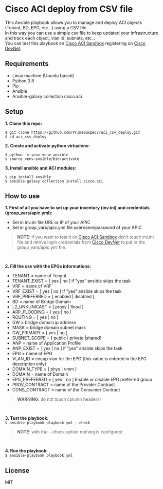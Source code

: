 
# Cisco ACI deploy from CSV file

This Ansible playbook allows you to manage and deploy ACI objects (Tenant, BD, EPG, etc...) using a CSV file.<br>
In this way you can use a simple csv file to keep updated your infrastructure and track each object, vlan id, subnets, etc...<br>
You can test this playbook on [Cisco ACI Sandbox](https://sandboxapicdc.cisco.com) registering on [Cisco DevNet](https://developer.cisco.com/).<br>


## Requirements
*  Linux machine (Ubuntu based)
*  Python 3.8
*  Pip
*  Ansible
*  Ansible-galaxy collection cisco.aci


## Setup
**1. Clone this repo:**
```
$ git clone https://github.com/Pr1meSuspec7/aci_csv_deploy.git
$ cd aci_csv_deploy
```

**2. Create and activate python virtualenv:**
```
$ python -m venv venv-ansible
$ source venv-ansible/bin/activate
```

**3. Install ansible and ACI modules:**
```
$ pip install ansible
$ ansible-galaxy collection install cisco.aci
```

## How to use

**1. First of all you have to set up your inventory (inv.ini) and credentials (group_vars/apic.yml):**<br>
- Set in inv.ini file URL or IP of your APIC
- Set in group_vars/apic.yml file username/password of your APIC
> **NOTE**: if you want to test it on [Cisco ACI Sandbox](https://sandboxapicdc.cisco.com) don't touch inv.ini file and retrive login credentials from [Cisco DevNet](https://developer.cisco.com/) to put in the group_vars/apic.yml file.

<br>

**2. Fill the csv with the EPGs informations:**<br>
- TENANT = name of Tenant
- TENANT_EXIST = [ yes | no ] if "yes" ansible skips the task
- VRF = name of VRF
- VRF_EXIST =  [ yes | no ] if "yes" ansible skips the task
- VRF_PREFERRED = [ enabled | disabled ]
- BD = name of Bridge Domain
- L2_UNKUNICAST = [ proxy | flood ]
- ARP_FLOODING = [ yes | no ]
- ROUTING = [ yes | no ]
- GW = bridge domain ip address
- MASK = bridge domain subnet mask
- GW_PRIMARY = [ yes | no ]
- SUBNET_SCOPE = [ public | private |shared]
- ANP = name of Application Profile
- ANP_EXIST = [ yes | no ] if "yes" ansible skips the task
- EPG = name of EPG
- VLAN_ID = encap vlan for the EPG (this value is entered in the EPG description only)
- DOMAIN_TYPE = [ phys | vmm ]
- DOMAIN = name of Domain
- EPG_PREFERRED = [ yes | no ] Enable or disable EPG preferred group
- PROV_CONTRACT = name of the Provider Contract
- CONS_CONTRACT = name of the Consumer Contract

> **WARNING**: do not touch column headers!

<br>

**3. Test the playbook:**<br>
`$ ansible-playbook playbook.yml --check`
> **NOTE**: with the --check option nothing is configured

<br>

**4. Run the playbook:**<br>
`$ ansible-playbook playbook.yml`


## License

MIT